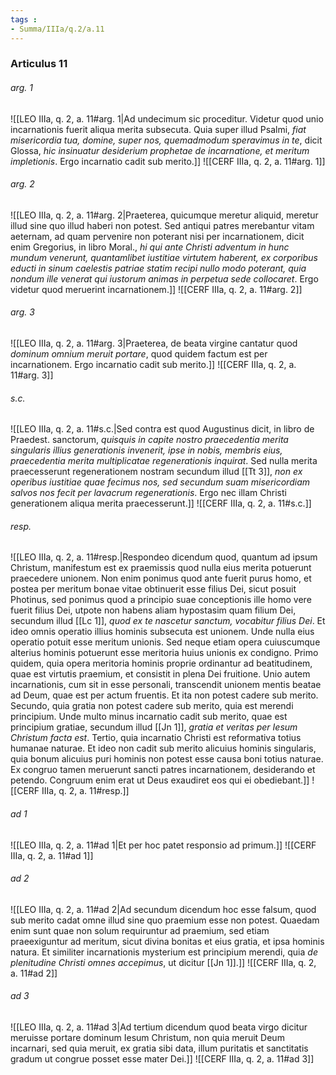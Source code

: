 ```yaml
---
tags : 
- Summa/IIIa/q.2/a.11
---
```


### Articulus 11

###### arg. 1
![[LEO IIIa, q. 2, a. 11#arg. 1|Ad undecimum sic proceditur. Videtur quod unio incarnationis fuerit aliqua merita subsecuta. Quia super illud Psalmi, *fiat misericordia tua, domine, super nos, quemadmodum speravimus in te*, dicit Glossa, *hic insinuatur desiderium prophetae de incarnatione, et meritum impletionis*. Ergo incarnatio cadit sub merito.]]
![[CERF IIIa, q. 2, a. 11#arg. 1]]

###### arg. 2
![[LEO IIIa, q. 2, a. 11#arg. 2|Praeterea, quicumque meretur aliquid, meretur illud sine quo illud haberi non potest. Sed antiqui patres merebantur vitam aeternam, ad quam pervenire non poterant nisi per incarnationem, dicit enim Gregorius, in libro Moral., *hi qui ante Christi adventum in hunc mundum venerunt, quantamlibet iustitiae virtutem haberent, ex corporibus educti in sinum caelestis patriae statim recipi nullo modo poterant, quia nondum ille venerat qui iustorum animas in perpetua sede collocaret*. Ergo videtur quod meruerint incarnationem.]]
![[CERF IIIa, q. 2, a. 11#arg. 2]]

###### arg. 3
![[LEO IIIa, q. 2, a. 11#arg. 3|Praeterea, de beata virgine cantatur quod *dominum omnium meruit portare*, quod quidem factum est per incarnationem. Ergo incarnatio cadit sub merito.]]
![[CERF IIIa, q. 2, a. 11#arg. 3]]

###### s.c.
![[LEO IIIa, q. 2, a. 11#s.c.|Sed contra est quod Augustinus dicit, in libro de Praedest. sanctorum, *quisquis in capite nostro praecedentia merita singularis illius generationis invenerit, ipse in nobis, membris eius, praecedentia merita multiplicatae regenerationis inquirat*. Sed nulla merita praecesserunt regenerationem nostram secundum illud [[Tt 3]], *non ex operibus iustitiae quae fecimus nos, sed secundum suam misericordiam salvos nos fecit per lavacrum regenerationis*. Ergo nec illam Christi generationem aliqua merita praecesserunt.]]
![[CERF IIIa, q. 2, a. 11#s.c.]]

###### resp.
![[LEO IIIa, q. 2, a. 11#resp.|Respondeo dicendum quod, quantum ad ipsum Christum, manifestum est ex praemissis quod nulla eius merita potuerunt praecedere unionem. Non enim ponimus quod ante fuerit purus homo, et postea per meritum bonae vitae obtinuerit esse filius Dei, sicut posuit Photinus, sed ponimus quod a principio suae conceptionis ille homo vere fuerit filius Dei, utpote non habens aliam hypostasim quam filium Dei, secundum illud [[Lc 1]], *quod ex te nascetur sanctum, vocabitur filius Dei*. Et ideo omnis operatio illius hominis subsecuta est unionem. Unde nulla eius operatio potuit esse meritum unionis. Sed neque etiam opera cuiuscumque alterius hominis potuerunt esse meritoria huius unionis ex condigno. Primo quidem, quia opera meritoria hominis proprie ordinantur ad beatitudinem, quae est virtutis praemium, et consistit in plena Dei fruitione. Unio autem incarnationis, cum sit in esse personali, transcendit unionem mentis beatae ad Deum, quae est per actum fruentis. Et ita non potest cadere sub merito. Secundo, quia gratia non potest cadere sub merito, quia est merendi principium. Unde multo minus incarnatio cadit sub merito, quae est principium gratiae, secundum illud [[Jn 1]], *gratia et veritas per Iesum Christum facta est*. Tertio, quia incarnatio Christi est reformativa totius humanae naturae. Et ideo non cadit sub merito alicuius hominis singularis, quia bonum alicuius puri hominis non potest esse causa boni totius naturae. Ex congruo tamen meruerunt sancti patres incarnationem, desiderando et petendo. Congruum enim erat ut Deus exaudiret eos qui ei obediebant.]]
![[CERF IIIa, q. 2, a. 11#resp.]]

###### ad 1
![[LEO IIIa, q. 2, a. 11#ad 1|Et per hoc patet responsio ad primum.]]
![[CERF IIIa, q. 2, a. 11#ad 1]]

###### ad 2
![[LEO IIIa, q. 2, a. 11#ad 2|Ad secundum dicendum hoc esse falsum, quod sub merito cadat omne illud sine quo praemium esse non potest. Quaedam enim sunt quae non solum requiruntur ad praemium, sed etiam praeexiguntur ad meritum, sicut divina bonitas et eius gratia, et ipsa hominis natura. Et similiter incarnationis mysterium est principium merendi, quia *de plenitudine Christi omnes accepimus*, ut dicitur [[Jn 1]].]]
![[CERF IIIa, q. 2, a. 11#ad 2]]

###### ad 3
![[LEO IIIa, q. 2, a. 11#ad 3|Ad tertium dicendum quod beata virgo dicitur meruisse portare dominum Iesum Christum, non quia meruit Deum incarnari, sed quia meruit, ex gratia sibi data, illum puritatis et sanctitatis gradum ut congrue posset esse mater Dei.]]
![[CERF IIIa, q. 2, a. 11#ad 3]]

